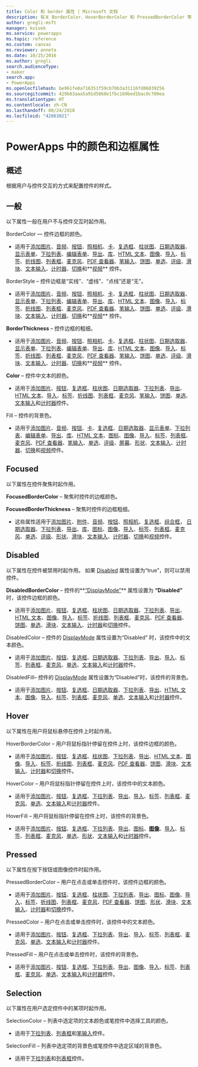 ```yaml
---
title: Color 和 border 属性 | Microsoft 文档
description: 有关 BorderColor、HoverBorderColor 和 PressedBorderColor 等属性的参考信息
author: gregli-msft
manager: kvivek
ms.service: powerapps
ms.topic: reference
ms.custom: canvas
ms.reviewer: anneta
ms.date: 10/25/2016
ms.author: gregli
search.audienceType:
- maker
search.app:
- PowerApps
ms.openlocfilehash: be961fe0a716351f59cb70b3a31116fd06039256
ms.sourcegitcommit: 429b83aaa5a91d5868e1fbc169bed1bac0c709ea
ms.translationtype: HT
ms.contentlocale: zh-CN
ms.lasthandoff: 08/24/2018
ms.locfileid: "42863021"
---
```

# <a name="color-and-border-properties-in-powerapps"></a>PowerApps 中的颜色和边框属性
## <a name="overview"></a>概述
根据用户与控件交互的方式来配置控件的样式。

## <a name="normal"></a>一般
以下属性一般在用户不与控件交互时起作用。

BorderColor — 控件边框的颜色。

* 适用于[添加图片](control-add-picture.md)、[音频](control-audio-video.md)、[按钮](control-button.md)、[照相机](control-camera.md)、[卡](control-card.md)、[复选框](control-check-box.md)、[柱状图](control-column-line-chart.md)、[日期选取器](control-date-picker.md)、[显示表单](control-form-detail.md)、[下拉列表](control-drop-down.md)、[编辑表单](control-form-detail.md)、[导出](control-export-import.md)、[库](control-gallery.md)、[HTML 文本](control-html-text.md)、[图像](control-image.md)、[导入](control-export-import.md)、[标签](control-text-box.md)、[折线图](control-column-line-chart.md)、[列表框](control-list-box.md)、[麦克风](control-microphone.md)、[PDF 查看器](control-pdf-viewer.md)、[笔输入](control-pen-input.md)、[饼图](control-pie-chart.md)、[单选](control-radio.md)、[评级](control-rating.md)、[滑块](control-slider.md)、[文本输入](control-text-input.md)、[计时器](control-timer.md)、[切换](control-toggle.md)和**[视频](control-audio-video.md)** 控件。

BorderStyle – 控件边框是“实线”、“虚线”、“点线”还是“无”。

* 适用于[添加图片](control-add-picture.md)、[音频](control-audio-video.md)、[按钮](control-button.md)、[照相机](control-camera.md)、[卡](control-card.md)、[复选框](control-check-box.md)、[柱状图](control-column-line-chart.md)、[日期选取器](control-date-picker.md)、[显示表单](control-form-detail.md)、[下拉列表](control-drop-down.md)、[编辑表单](control-form-detail.md)、[导出](control-export-import.md)、[库](control-gallery.md)、[HTML 文本](control-html-text.md)、[图像](control-image.md)、[导入](control-export-import.md)、[标签](control-text-box.md)、[折线图](control-column-line-chart.md)、[列表框](control-list-box.md)、[麦克风](control-microphone.md)、[PDF 查看器](control-pdf-viewer.md)、[笔输入](control-pen-input.md)、[饼图](control-pie-chart.md)、[单选](control-radio.md)、[评级](control-rating.md)、[滑块](control-slider.md)、[文本输入](control-text-input.md)、[计时器](control-timer.md)、[切换](control-toggle.md)和**[视频](control-audio-video.md)** 控件。

**BorderThickness** – 控件边框的粗细。

* 适用于[添加图片](control-add-picture.md)、[音频](control-audio-video.md)、[按钮](control-button.md)、[照相机](control-camera.md)、[卡](control-card.md)、[复选框](control-check-box.md)、[柱状图](control-column-line-chart.md)、[日期选取器](control-date-picker.md)、[显示表单](control-form-detail.md)、[下拉列表](control-drop-down.md)、[编辑表单](control-form-detail.md)、[导出](control-export-import.md)、[库](control-gallery.md)、[HTML 文本](control-html-text.md)、[图像](control-image.md)、[导入](control-export-import.md)、[标签](control-text-box.md)、[折线图](control-column-line-chart.md)、[列表框](control-list-box.md)、[麦克风](control-microphone.md)、[PDF 查看器](control-pdf-viewer.md)、[笔输入](control-pen-input.md)、[饼图](control-pie-chart.md)、[单选](control-radio.md)、[评级](control-rating.md)、[滑块](control-slider.md)、[文本输入](control-text-input.md)、[计时器](control-timer.md)、[切换](control-toggle.md)和**[视频](control-audio-video.md)** 控件。

**Color** – 控件中文本的颜色。

* 适用于[添加图片](control-add-picture.md)、[按钮](control-button.md)、[复选框](control-check-box.md)、[柱状图](control-column-line-chart.md)、[日期选取器](control-date-picker.md)、[下拉列表](control-drop-down.md)、[导出](control-export-import.md)、[HTML 文本](control-html-text.md)、[导入](control-export-import.md)、[标签](control-text-box.md)、[折线图](control-column-line-chart.md)、[列表框](control-list-box.md)、[麦克风](control-microphone.md)、[笔输入](control-pen-input.md)、[饼图](control-pie-chart.md)、[单选](control-radio.md)、[文本输入](control-text-input.md)和[计时器](control-timer.md)控件。

Fill – 控件的背景色。

* 适用于[添加图片](control-add-picture.md)、[音频](control-audio-video.md)、[按钮](control-button.md)、[卡](control-card.md)、[复选框](control-check-box.md)、[日期选取器](control-date-picker.md)、[显示表单](control-form-detail.md)、[下拉列表](control-drop-down.md)、[编辑表单](control-form-detail.md)、[导出](control-export-import.md)、[库](control-gallery.md)、[HTML 文本](control-html-text.md)、[图标](control-shapes-icons.md)、[图像](control-image.md)、[导入](control-export-import.md)、[标签](control-text-box.md)、[列表框](control-list-box.md)、[麦克风](control-microphone.md)、[PDF 查看器](control-pdf-viewer.md)、[笔输入](control-pen-input.md)、[单选](control-radio.md)、[评级](control-rating.md)、[屏幕](control-screen.md)、[形状](control-shapes-icons.md)、[文本输入](control-text-input.md)、[计时器](control-timer.md)、[切换](control-toggle.md)和[视频](control-audio-video.md)控件。

## <a name="focused"></a>Focused
以下属性在控件聚焦时起作用。

**FocusedBorderColor** – 聚焦时控件的边框颜色。

**FocusedBorderThickness** – 聚焦时控件的边框粗细。

* 这些属性适用于[添加图片](control-add-picture.md)、[附件](control-attachments.md)、[音频](control-audio-video.md)、[按钮](control-button.md)、[照相机](control-camera.md)、[复选框](control-check-box.md)、[组合框](control-combo-box.md)， [日期选取器](control-date-picker.md)、[下拉列表](control-drop-down.md)、[导出](control-export-import.md)、[库](control-gallery.md)、[图标](control-shapes-icons.md)、[图像](control-image.md)、[导入](control-export-import.md)、[标签](control-text-box.md)、[列表框](control-list-box.md)、[麦克风](control-microphone.md)、[单选](control-radio.md)、[评级](control-rating.md)、[形状](control-shapes-icons.md)、[滑块](control-slider.md)、[文本输入](control-text-input.md)、[计时器](control-timer.md)、[切换](control-toggle.md)和[视频](control-audio-video.md)控件。

## <a name="disabled"></a>Disabled
以下属性在控件被禁用时起作用。  如果 [Disabled](properties-core.md) 属性设置为“true”，则可以禁用控件。

**DisabledBorderColor** – 控件的**[“DisplayMode”](properties-core.md)** 属性设置为 **“Disabled”** 时，该控件边框的颜色。

* 适用于[添加图片](control-add-picture.md)、[按钮](control-button.md)、[复选框](control-check-box.md)、[柱状图](control-column-line-chart.md)、[日期选取器](control-date-picker.md)、[下拉列表](control-drop-down.md)、[导出](control-export-import.md)、[HTML 文本](control-html-text.md)、[图像](control-image.md)、[导入](control-export-import.md)、[标签](control-text-box.md)、[折线图](control-column-line-chart.md)、[列表框](control-list-box.md)、[麦克风](control-microphone.md)、[PDF 查看器](control-pdf-viewer.md)、[饼图](control-pie-chart.md)、[单选](control-radio.md)、[滑块](control-slider.md)、[文本输入](control-text-input.md)、[计时器](control-timer.md)和[切换](control-toggle.md)控件。

DisabledColor – 控件的 [DisplayMode](properties-core.md) 属性设置为“Disabled” 时，该控件中的文本颜色。

* 适用于[添加图片](control-add-picture.md)、[按钮](control-button.md)、[复选框](control-check-box.md)、[日期选取器](control-date-picker.md)、[下拉列表](control-drop-down.md)、[导出](control-export-import.md)、[导入](control-export-import.md)、[标签](control-text-box.md)、[列表框](control-list-box.md)、[麦克风](control-microphone.md)、[单选](control-radio.md)、[文本输入](control-text-input.md)和[计时器](control-timer.md)控件。

DisabledFill– 控件的 [DisplayMode](properties-core.md) 属性设置为“Disabled”时，该控件的背景色。

* 适用于[添加图片](control-add-picture.md)、[按钮](control-button.md)、[复选框](control-check-box.md)、[日期选取器](control-date-picker.md)、[下拉列表](control-drop-down.md)、[导出](control-export-import.md)、[HTML 文本](control-html-text.md)、[图像](control-image.md)、[导入](control-export-import.md)、[标签](control-text-box.md)、[列表框](control-list-box.md)、[麦克风](control-microphone.md)、[单选](control-radio.md)、[文本输入](control-text-input.md)和[计时器](control-timer.md)控件。

## <a name="hover"></a>Hover
以下属性在用户将鼠标悬停在控件上时起作用。

HoverBorderColor – 用户将鼠标指针停留在控件上时，该控件边框的颜色。

* 适用于[添加图片](control-add-picture.md)、[按钮](control-button.md)、[复选框](control-check-box.md)、[柱状图](control-column-line-chart.md)、[下拉列表](control-drop-down.md)、[导出](control-export-import.md)、[HTML 文本](control-html-text.md)、[图像](control-image.md)、[导入](control-export-import.md)、[标签](control-text-box.md)、[折线图](control-column-line-chart.md)、[列表框](control-list-box.md)、[麦克风](control-microphone.md)、[PDF 查看器](control-pdf-viewer.md)、[饼图](control-pie-chart.md)、[滑块](control-slider.md)、[文本输入](control-text-input.md)、[计时器](control-timer.md)和[切换](control-toggle.md)控件。

HoverColor – 用户将鼠标指针停留在控件上时，该控件中的文本颜色。

* 适用于[添加图片](control-add-picture.md)、[按钮](control-button.md)、[复选框](control-check-box.md)、[下拉列表](control-drop-down.md)、[导出](control-export-import.md)、[导入](control-export-import.md)、[标签](control-text-box.md)、[列表框](control-list-box.md)、[麦克风](control-microphone.md)、[单选](control-radio.md)、[文本输入](control-text-input.md)和[计时器](control-timer.md)控件。

HoverFill – 用户将鼠标指针停留在控件上时，该控件的背景色。

* 适用于[添加图片](control-add-picture.md)、[按钮](control-button.md)、[复选框](control-check-box.md)、[下拉列表](control-drop-down.md)、[导出](control-export-import.md)、[图标](control-shapes-icons.md)、**[图像](control-image.md)**、[导入](control-export-import.md)、[标签](control-text-box.md)、[列表框](control-list-box.md)、[麦克风](control-microphone.md)、[单选](control-radio.md)、[形状](control-shapes-icons.md)、[文本输入](control-text-input.md)和[计时器](control-timer.md)控件。

## <a name="pressed"></a>Pressed
以下属性在按下按钮或图像控件时起作用。

PressedBorderColor – 用户在点击或单击控件时，该控件边框的颜色。

* 适用于[添加图片](control-add-picture.md)、[按钮](control-button.md)、[复选框](control-check-box.md)、[柱状图](control-column-line-chart.md)、[下拉列表](control-drop-down.md)、[导出](control-export-import.md)、[图标](control-shapes-icons.md)、[图像](control-image.md)、[导入](control-export-import.md)、[标签](control-text-box.md)、[折线图](control-column-line-chart.md)、[列表框](control-list-box.md)、[麦克风](control-microphone.md)、[PDF 查看器](control-pdf-viewer.md)、[饼图](control-pie-chart.md)、[形状](control-shapes-icons.md)、[滑块](control-slider.md)、[文本输入](control-text-input.md)、[计时器](control-timer.md)和[切换](control-toggle.md)控件。

PressedColor – 用户在点击或单击控件时，该控件中的文本颜色。

* 适用于[添加图片](control-add-picture.md)、[按钮](control-button.md)、[复选框](control-check-box.md)、[下拉列表](control-drop-down.md)、[导出](control-export-import.md)、[导入](control-export-import.md)、[标签](control-text-box.md)、[列表框](control-list-box.md)、[麦克风](control-microphone.md)、[单选](control-radio.md)、[文本输入](control-text-input.md)和[计时器](control-timer.md)控件。

PressedFill – 用户在点击或单击控件时，该控件的背景色。

* 适用于[添加图片](control-add-picture.md)、[按钮](control-button.md)、[复选框](control-check-box.md)、[下拉列表](control-drop-down.md)、[导出](control-export-import.md)、[图像](control-image.md)、[导入](control-export-import.md)、[标签](control-text-box.md)、[列表框](control-list-box.md)、[麦克风](control-microphone.md)、[单选](control-radio.md)、[文本输入](control-text-input.md)和[计时器](control-timer.md)控件。

## <a name="selection"></a>Selection
以下属性在用户选定控件中的某项时起作用。

SelectionColor – 列表中选定项的文本颜色或笔控件中选择工具的颜色。

* 适用于[下拉列表](control-drop-down.md)、[列表框](control-list-box.md)和[笔输入](control-pen-input.md)控件。

SelectionFill – 列表中选定项的背景色或笔控件中选定区域的背景色。

* 适用于[下拉列表](control-drop-down.md)和[列表框](control-list-box.md)控件。

